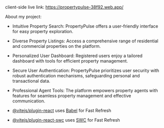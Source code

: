 client-side live link: https://propertypulse-38f92.web.app/


About my project:

- Intuitive Property Search: PropertyPulse offers a user-friendly interface for easy property exploration.

- Diverse Property Listings: Access a comprehensive range of residential and commercial properties on the platform.

- Personalized User Dashboard: Registered users enjoy a tailored dashboard with tools for efficient property management.

- Secure User Authentication: PropertyPulse prioritizes user security with robust authentication mechanisms, safeguarding personal and transactional data.

- Professional Agent Tools: The platform empowers property agents with features for seamless property management and effective communication.






- [@vitejs/plugin-react](https://github.com/vitejs/vite-plugin-react/blob/main/packages/plugin-react/README.md) uses [Babel](https://babeljs.io/) for Fast Refresh
- [@vitejs/plugin-react-swc](https://github.com/vitejs/vite-plugin-react-swc) uses [SWC](https://swc.rs/) for Fast Refresh
